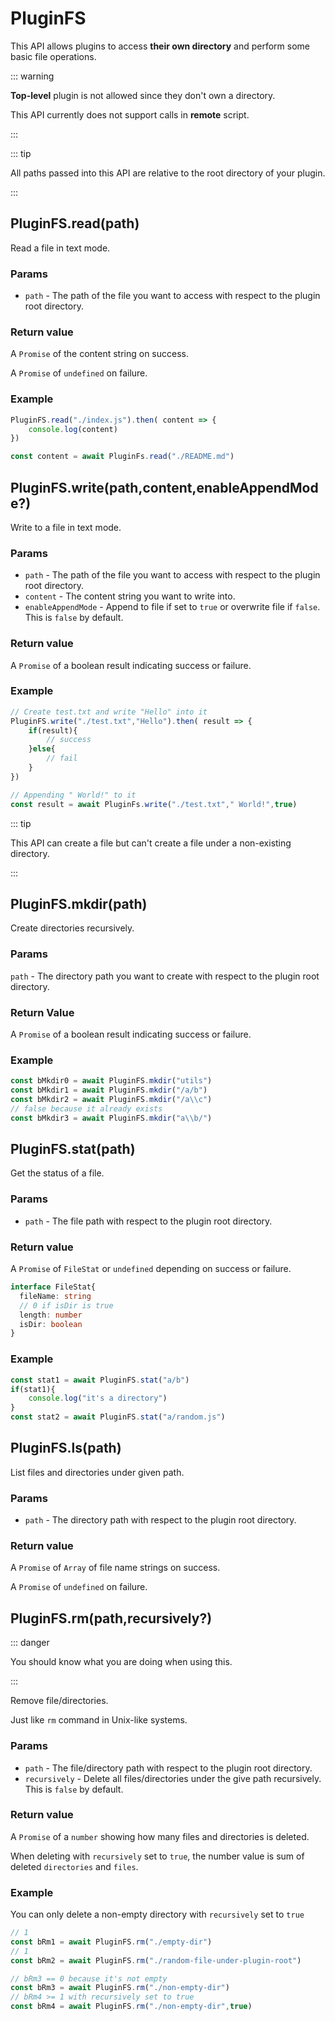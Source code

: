 # PluginFS

This API allows plugins to access **their own directory** and perform some basic file operations.

::: warning

**Top-level** plugin is not allowed since they don't own a directory.

This API currently does not support calls in **remote** script.

:::

::: tip

All paths passed into this API are relative to the root directory of your plugin.

:::

## PluginFS.read(path)

<Badge type="info" text="function" />
<Badge type="tip" text="since v1.1.0" />

Read a file in text mode.

### Params

- `path` - The path of the file you want to access with respect to the plugin root directory.

### Return value

A `Promise` of the content string on success.

A `Promise` of `undefined` on failure.

### Example

```javascript
PluginFS.read("./index.js").then( content => {
    console.log(content)
})

const content = await PluginFs.read("./README.md")
```

## PluginFS.write(path,content,enableAppendMode?)

<Badge type="info" text="function" />
<Badge type="tip" text="since v1.1.0" />

Write to a file in text mode.

### Params

- `path` - The path of the file you want to access with respect to the plugin root directory.
- `content` - The content string you want to write into.
- `enableAppendMode` - Append to file if set to `true` or overwrite file if `false`. This is `false` by default.

### Return value

A `Promise` of a boolean result indicating success or failure.

### Example

```javascript
// Create test.txt and write "Hello" into it
PluginFS.write("./test.txt","Hello").then( result => {
    if(result){
        // success
    }else{
        // fail
    }
})

// Appending " World!" to it 
const result = await PluginFs.write("./test.txt"," World!",true)
```

::: tip

This API can create a file but can't create a file under a non-existing directory.

:::

## PluginFS.mkdir(path)

<Badge type="info" text="function" />
<Badge type="tip" text="since v1.1.0" />

Create directories recursively.

### Params

`path` - The directory path you want to create with respect to the plugin root directory.

### Return Value

A `Promise` of a boolean result indicating success or failure.

### Example

```javascript
const bMkdir0 = await PluginFS.mkdir("utils")
const bMkdir1 = await PluginFS.mkdir("/a/b")
const bMkdir2 = await PluginFS.mkdir("/a\\c")
// false because it already exists
const bMkdir3 = await PluginFS.mkdir("a\\b/")
```

## PluginFS.stat(path)

<Badge type="info" text="function" />
<Badge type="tip" text="since v1.1.0" />

Get the status of a file.

### Params

- `path` - The file path with respect to the plugin root directory.

### Return value

A `Promise` of `FileStat` or `undefined` depending on success or failure.

```typescript
interface FileStat{
  fileName: string
  // 0 if isDir is true
  length: number
  isDir: boolean
}
```

### Example

```javascript
const stat1 = await PluginFS.stat("a/b")
if(stat1){
    console.log("it's a directory")
}
const stat2 = await PluginFS.stat("a/random.js")
```

## PluginFS.ls(path)

<Badge type="info" text="function" />
<Badge type="tip" text="since v1.1.0" />

List files and directories under given path. 

### Params

- `path` - The directory path with respect to the plugin root directory.

### Return value

A `Promise` of `Array` of file name strings on success.

A `Promise` of `undefined` on failure.

## PluginFS.rm(path,recursively?)

<Badge type="info" text="function" />
<Badge type="tip" text="since v1.1.0" />

::: danger

You should know what you are doing when using this.

:::

Remove file/directories.

Just like `rm` command in Unix-like systems.

### Params

- `path` - The file/directory path with respect to the plugin root directory.
- `recursively` - Delete all files/directories under the give path recursively. This is `false` by default.

### Return value

A `Promise` of a `number` showing how many files and directories is deleted.

When deleting with `recursively` set to `true`, the number value is sum of deleted `directories` and `files`.

### Example

You can only delete a non-empty directory with `recursively` set to `true`

```javascript
// 1
const bRm1 = await PluginFS.rm("./empty-dir")
// 1
const bRm2 = await PluginFS.rm("./random-file-under-plugin-root")

// bRm3 == 0 because it's not empty
const bRm3 = await PluginFS.rm("./non-empty-dir")
// bRm4 >= 1 with recursively set to true
const bRm4 = await PluginFS.rm("./non-empty-dir",true)
```
